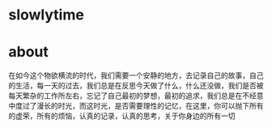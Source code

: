slowlytime
==========

about
========
在如今这个物欲横流的时代，我们需要一个安静的地方，去记录自己的故事，自己的生活，每一天的过去，我们总是在反思今天做了什么，什么还没做，我们是否被每天繁杂的工作所左右，忘记了自己最初的梦想，最初的追求，我们总是在不经意中度过了漫长的时光，而这时光，是否需要理性的记忆，在这里，你可以抛下所有的虚荣，所有的烦恼，认真的记录，认真的思考，关于你身边的所有一切
